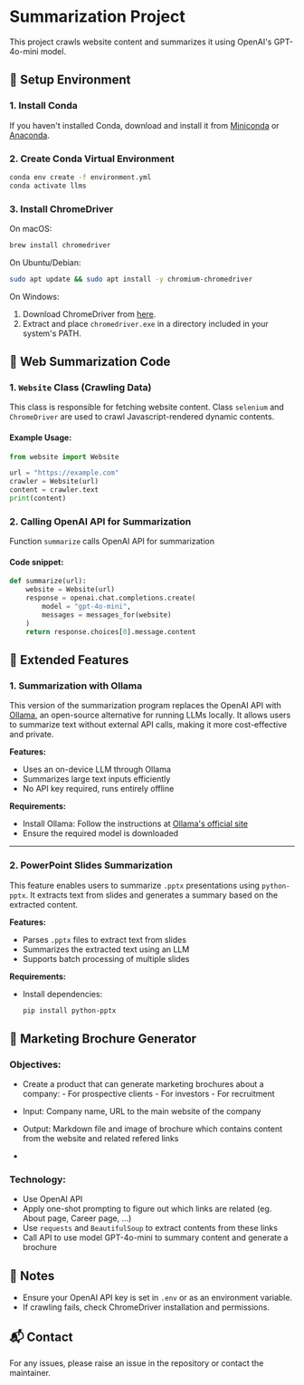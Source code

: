 # Summarization Project

This project crawls website content and summarizes it using OpenAI's GPT-4o-mini model.

## 🚀 Setup Environment

### 1. Install Conda
If you haven't installed Conda, download and install it from [Miniconda](https://docs.conda.io/en/latest/miniconda.html) or [Anaconda](https://www.anaconda.com/).

### 2. Create Conda Virtual Environment
```bash
conda env create -f environment.yml
conda activate llms
```

### 3. Install ChromeDriver
On macOS:
```bash
brew install chromedriver
```

On Ubuntu/Debian:
```bash
sudo apt update && sudo apt install -y chromium-chromedriver
```

On Windows:
1. Download ChromeDriver from [here](https://sites.google.com/chromium.org/driver/).
2. Extract and place `chromedriver.exe` in a directory included in your system's PATH.

## 📜 Web Summarization Code

### 1. `Website` Class (Crawling Data)
This class is responsible for fetching website content. Class `selenium` and `ChromeDriver` are used to crawl Javascript-rendered dynamic contents.

#### Example Usage:
```python
from website import Website

url = "https://example.com"
crawler = Website(url)
content = crawler.text
print(content)
```

### 2. Calling OpenAI API for Summarization
Function `summarize` calls OpenAI API for summarization

#### Code snippet:
```python
def summarize(url):
    website = Website(url)
    response = openai.chat.completions.create(
        model = "gpt-4o-mini",
        messages = messages_for(website)
    )
    return response.choices[0].message.content
```

## 🌟 Extended Features

### 1. Summarization with Ollama
This version of the summarization program replaces the OpenAI API with [Ollama](https://ollama.com/), an open-source alternative for running LLMs locally. It allows users to summarize text without external API calls, making it more cost-effective and private.

**Features:**
- Uses an on-device LLM through Ollama
- Summarizes large text inputs efficiently
- No API key required, runs entirely offline

**Requirements:**
- Install Ollama: Follow the instructions at [Ollama's official site](https://ollama.com/)
- Ensure the required model is downloaded

---

### 2. PowerPoint Slides Summarization
This feature enables users to summarize `.pptx` presentations using `python-pptx`. It extracts text from slides and generates a summary based on the extracted content.

**Features:**
- Parses `.pptx` files to extract text from slides
- Summarizes the extracted text using an LLM
- Supports batch processing of multiple slides

**Requirements:**
- Install dependencies:
  ```bash
  pip install python-pptx
  ```

## 🔖 Marketing Brochure Generator

### Objectives:
- Create a product that can generate marketing brochures about a company:
      - For prospective clients
      - For investors
      - For recruitment

- Input: Company name, URL to the main website of the company
- Output: Markdown file and image of brochure which contains content from the website and related refered links
- 
### Technology:
- Use OpenAI API
- Apply one-shot prompting to figure out which links are related (eg. About page, Career page, ...)
- Use `requests` and `BeautifulSoup` to extract contents from these links
- Call API to use model GPT-4o-mini to summary content and generate a brochure

## 📌 Notes
- Ensure your OpenAI API key is set in `.env` or as an environment variable.
- If crawling fails, check ChromeDriver installation and permissions.

## 📬 Contact
For any issues, please raise an issue in the repository or contact the maintainer.

